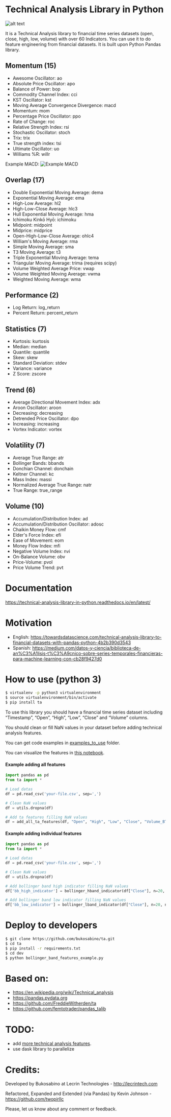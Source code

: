 # Technical Analysis Library in Python

<!-- ![alt text](https://raw.githubusercontent.com/bukosabino/ta/master/doc/figure.png) -->

![alt text](https://raw.githubusercontent.com/twopirllc/ta/master/doc/Example_TA_Chart.png)

It is a Technical Analysis library to financial time series datasets (open, close, high, low, volume) with over 60 Indicators. You can use it to do feature engineering from financial datasets. It is built upon Python Pandas library.

## Momentum (15)

* Awesome Oscillator: ao
* Absolute Price Oscillator: apo
* Balance of Power: bop
* Commodity Channel Index: cci
* KST Oscillator: kst
* Moving Average Convergence Divergence: macd
* Momentum: mom
* Percentage Price Oscillator: ppo
* Rate of Change: roc
* Relative Strength Index: rsi
* Stochastic Oscillator: stoch
* Trix: trix
* True strength index: tsi
* Ultimate Oscillator: uo
* Williams %R: willr

Example MACD:
![Example MACD](https://raw.githubusercontent.com/twopirllc/ta/master/doc/Example_SPY_MACD.png)


## Overlap (17)

* Double Exponential Moving Average: dema
* Exponential Moving Average: ema
* High-Low Average: hl2
* High-Low-Close Average: hlc3
* Hull Exponential Moving Average: hma
* Ichimoku Kinkō Hyō: ichimoku
* Midpoint: midpoint
* Midprice: midprice
* Open-High-Low-Close Average: ohlc4
* William's Moving Average: rma
* Simple Moving Average: sma
* T3 Moving Average: t3
* Triple Exponential Moving Average: tema
* Triangular Moving Average: trima (requires scipy)
* Volume Weighted Average Price: vwap
* Volume Weighted Moving Average: vwma
* Weighted Moving Average: wma

## Performance (2)

* Log Return: log_return
* Percent Return: percent_return


## Statistics (7)

* Kurtosis: kurtosis
* Median: median
* Quantile: quantile
* Skew: skew
* Standard Deviation: stdev
* Variance: variance
* Z Score: zscore


## Trend (6)

* Average Directional Movement Index: adx
* Aroon Oscillator: aroon
* Decreasing: decreasing
* Detrended Price Oscillator: dpo
* Increasing: increasing
* Vortex Indicator: vortex


## Volatility (7)

* Average True Range: atr
* Bollinger Bands: bbands
* Donchian Channel: donchain
* Keltner Channel: kc
* Mass Index: massi
* Normalized Average True Range: natr
* True Range: true_range


## Volume (10)

* Accumulation/Distribution Index: ad
* Accumulation/Distribution Oscillator: adosc
* Chaikin Money Flow: cmf
* Elder's Force Index: efi
* Ease of Movement: eom
* Money Flow Index: mfi
* Negative Volume Index: nvi
* On-Balance Volume: obv
* Price-Volume: pvol
* Price Volume Trend: pvt


# Documentation

https://technical-analysis-library-in-python.readthedocs.io/en/latest/

# Motivation

* English: https://towardsdatascience.com/technical-analysis-library-to-financial-datasets-with-pandas-python-4b2b390d3543
* Spanish: https://medium.com/datos-y-ciencia/biblioteca-de-an%C3%A1lisis-t%C3%A9cnico-sobre-series-temporales-financieras-para-machine-learning-con-cb28f9427d0

# How to use (python 3)

```sh
$ virtualenv -p python3 virtualenvironment
$ source virtualenvironment/bin/activate
$ pip install ta
```

To use this library you should have a financial time series dataset including “Timestamp”, “Open”, “High”, “Low”, “Close” and “Volume” columns.

You should clean or fill NaN values in your dataset before adding technical analysis features.

You can get code examples in [examples_to_use](https://github.com/bukosabino/ta/tree/master/examples_to_use) folder.

You can visualize the features in [this notebook](https://github.com/bukosabino/ta/blob/master/examples_to_use/visualize_features.ipynb).

#### Example adding all features

```python
import pandas as pd
from ta import *

# Load datas
df = pd.read_csv('your-file.csv', sep=',')

# Clean NaN values
df = utils.dropna(df)

# Add ta features filling NaN values
df = add_all_ta_features(df, "Open", "High", "Low", "Close", "Volume_BTC", fillna=True)
```


#### Example adding individual features

```python
import pandas as pd
from ta import *

# Load datas
df = pd.read_csv('your-file.csv', sep=',')

# Clean NaN values
df = utils.dropna(df)

# Add bollinger band high indicator filling NaN values
df['bb_high_indicator'] = bollinger_hband_indicator(df["Close"], n=20, ndev=2, fillna=True)

# Add bollinger band low indicator filling NaN values
df['bb_low_indicator'] = bollinger_lband_indicator(df["Close"], n=20, ndev=2, fillna=True)
```


# Deploy to developers

```sh
$ git clone https://github.com/bukosabino/ta.git
$ cd ta
$ pip install -r requirements.txt
$ cd dev
$ python bollinger_band_features_example.py
```


# Based on:

* https://en.wikipedia.org/wiki/Technical_analysis
* https://pandas.pydata.org
* https://github.com/FreddieWitherden/ta
* https://github.com/femtotrader/pandas_talib


# TODO:

* add [more technical analysis features](https://en.wikipedia.org/wiki/Technical_analysis).
* use dask library to parallelize


# Credits:

Developed by Bukosabino at Lecrin Technologies - http://lecrintech.com

Refactored, Expanded and Extended (via Pandas) by Kevin Johnson - https://github.com/twopirllc

Please, let us know about any comment or feedback.
